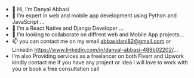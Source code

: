 - 👋 Hi, I’m Danyal Abbasi
- 👀 I’m expert in web and mobile app development using Python and JavaScript ...
- 🌱 I’m a React Native and Django Developer ...
- 💞️ I’m looking to collaborate on diffrent web and Mobile App projects...
- 📫 you can contact me on my email abbasidani82@gmail.com or Linkedin https://www.linkedin.com/in/danyal-abbasi-488b02202/...
- I'm also Providing services as a freelancer on both Fiverr and Upwork kindly contact me if you have any project or idea I will love to work with you or book a free consultation call

<!---
Daniabbasi25/Daniabbasi25 is a ✨ special ✨ repository because its `README.md` (this file) appears on your GitHub profile.
You can click the Preview link to take a look at your changes.
--->

